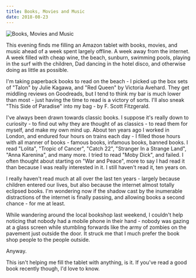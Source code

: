 ```yaml
---
title: Books, Movies and Music
date: 2018-08-23
---
```


![Books, Movies and Music](https://source.unsplash.com/s9CC2SKySJM/1600x900)

This evening finds me filling an Amazon tablet with books, movies, and music ahead of a week spent largely offline. A week away from the internet. A week filled with cheap wine, the beach, sunburn, swimming pools, playing in the surf with the children, Dad dancing in the hotel disco, and otherwise doing as little as possible.

I'm taking paperback books to read on the beach - I picked up the box sets of "Talon" by Julie Kagawa, and "Red Queen" by Victoria Avehard. They get middling reviews on Goodreads, but I tend to think my bar is much lower than most - just having the time to read is a victory of sorts. I'll also sneak "This Side of Paradise" into my bag - by F. Scott Fitzgerald.

I've always been drawn towards classic books. I suppose it's really down to curiosity - to find out why they are thought of as classics - to read them for myself, and make my own mind up. About ten years ago I worked in London, and endured four hours on trains each day - I filled those hours with all manner of books - famous books, infamous books, banned books. I read "Lolita", "Tropic of Cancer", "Catch 22", "Stranger In a Strange Land", "Anna Karenina", and many more. I tried to read "Moby Dick", and failed. I often thought about starting on "War and Peace", more to say I had read it than because I was really interested in it. I still haven't read it, ten years on.

I really haven't read much at all over the last ten years - largely because children entered our lives, but also because the internet almost totally eclipsed books. I'm wondering now if the shadow cast by the inumerable distractions of the internet is finally passing, and allowing books a second chance - for me at least.

While wandering around the local bookshop last weekend, I couldn't help noticing that nobody had a mobile phone in their hand - nobody was gazing at a glass screen while stumbling forwards like the army of zombies on the pavement just outside the door. It struck me that I much prefer the book shop people to the people outside.

Anyway.

This isn't helping me fill the tablet with anything, is it. If you've read a good book recently though, I'd love to know.